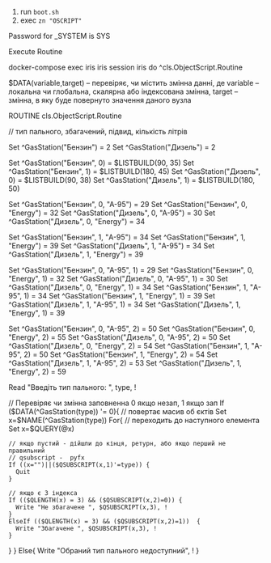 1. run `boot.sh`
2. exec `zn "OSCRIPT"`

Password for _SYSTEM is SYS

Execute Routine

docker-compose exec iris iris session iris
do ^cls.ObjectScript.Routine
    

$DATA(variable,target) – перевіряє, чи містить змінна данні, де variable – локальна чи глобальна, скалярна
або індексована змінна, target – змінна, в яку буде повернуто значення даного вузла


ROUTINE cls.ObjectScript.Routine

 // тип пального, збагачений, підвид, кількість літрів

 Set ^GasStation("Бензин") = 2
 Set ^GasStation("Дизель") = 2
 
 Set ^GasStation("Бензин", 0) = $LISTBUILD(90, 35)
 Set ^GasStation("Бензин", 1) = $LISTBUILD(180, 45)
 Set ^GasStation("Дизель", 0) = $LISTBUILD(90, 38)
 Set ^GasStation("Дизель", 1) = $LISTBUILD(180, 50)
 
 Set ^GasStation("Бензин", 0, "А-95") = 29
 Set ^GasStation("Бензин", 0, "Energy") = 32
 Set ^GasStation("Дизель", 0, "А-95") = 30
 Set ^GasStation("Дизель", 0, "Energy") = 34
 
 Set ^GasStation("Бензин", 1, "A-95") = 34
 Set ^GasStation("Бензин", 1, "Energy") = 39
 Set ^GasStation("Дизель", 1, "A-95") = 34
 Set ^GasStation("Дизель", 1, "Energy") = 39
 
 Set ^GasStation("Бензин", 0, "А-95", 1) = 29
 Set ^GasStation("Бензин", 0, "Energy", 1) = 32
 Set ^GasStation("Дизель", 0, "А-95", 1) = 30
 Set ^GasStation("Дизель", 0, "Energy", 1) = 34
 Set ^GasStation("Бензин", 1, "A-95", 1) = 34
 Set ^GasStation("Бензин", 1, "Energy", 1) = 39
 Set ^GasStation("Дизель", 1, "A-95", 1) = 34
 Set ^GasStation("Дизель", 1, "Energy", 1) = 39
 
 Set ^GasStation("Бензин", 0, "А-95", 2) = 50
 Set ^GasStation("Бензин", 0, "Energy", 2) = 55
 Set ^GasStation("Дизель", 0, "А-95", 2) = 50
 Set ^GasStation("Дизель", 0, "Energy", 2) = 54
 Set ^GasStation("Бензин", 1, "A-95", 2) = 50
 Set ^GasStation("Бензин", 1, "Energy", 2) = 54
 Set ^GasStation("Дизель", 1, "A-95", 2) = 53
 Set ^GasStation("Дизель", 1, "Energy", 2) = 59

 Read "Введіть тип пального: ", type, !
 
 // Перевіряє чи змінна заповненна 0 якщо незап, 1 якщо зап
 If ($DATA(^GasStation(type)) '= 0){
    // повертає масив об єктів
  Set x=$NAME(^GasStation(type))
   For{
    // переходить до наступного елемента
    Set x=$QUERY(@x)
    
    // якщо пустий - дійшли до кінця, ретурн, або якщо перший не правильний
    // qsubscript -  pyfx
    If ((x="")||($QSUBSCRIPT(x,1)'=type)) {
      Quit
    }
    
    // якщо є 3 індекса
    If (($QLENGTH(x) = 3) && ($QSUBSCRIPT(x,2)=0)) {
      Write "Не збагаченe ", $QSUBSCRIPT(x,3), !
    }
    ElseIf (($QLENGTH(x) = 3) && ($QSUBSCRIPT(x,2)=1))  {
      Write "Збагаченe ", $QSUBSCRIPT(x,3), !
    }
  }
}
 Else{
    Write "Обраний тип пального недоступний", ! 
 }